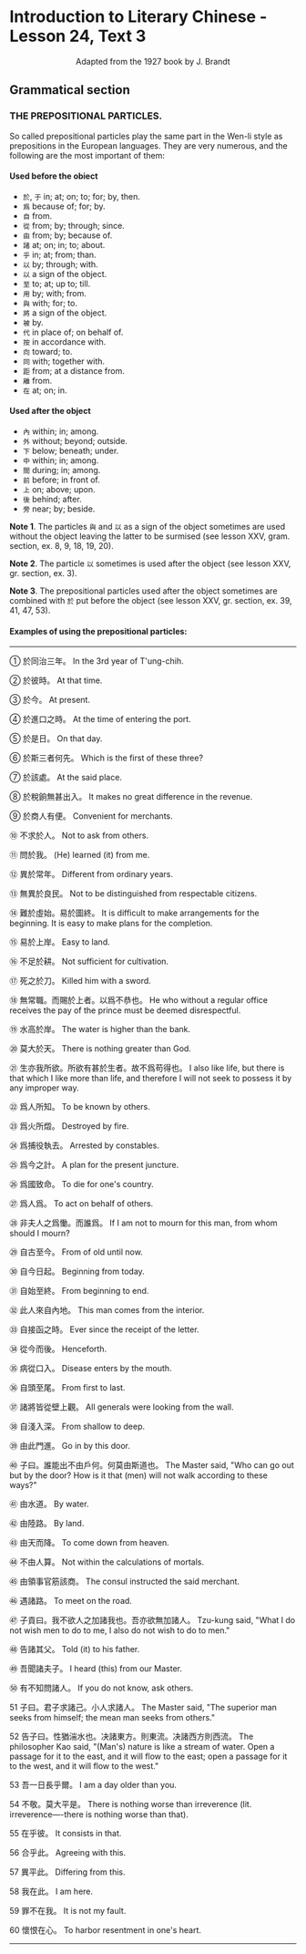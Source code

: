 # Introduction to Literary Chinese - Lesson 24, Text 3

<center>Adapted from the 1927 book by J. Brandt</center>

<!-- 用 yung-by; with; from.
與 yü-with; for; to.
將 chiang-a sign of the ob- ject.
被 pei-by.
tai-in place of; on behalf of.
hsiang-toward; to.
同tung with; together
with.
距ch-from; at a distance.
from.
代按 an-in accordance with. E
tsai-at; on; in. -->

<!-- Used after the object
內nei-within; in; among.
開 chien-during; in; among
外 - without; beyond; 前 ch'ien-before; wai outside. in front of.
shang-on; above; upon.
hsia - below; beneath; under.
後hout-behind; after.
chung-within; in; among pang-near; by; beside.
Note 1. The particles fil and I as a sign of the object sometimes are used without the object leaving the latter to be surmised (see lesson XXV, gram. section, ex. 8, 9, 18, 19, 20).
Note 2. The particle ☑ sometimes is used after the object (see lesson XXV, gr. section, ex. 3).
Note 3. The prepositional particles used after the object sometimes are combined with put before the object (see lesson XXV, gr. section, ex. 39, 41, 47, 53). -->

## Grammatical section

### THE PREPOSITIONAL PARTICLES.

So called prepositional particles play the same part in the Wen-li style as prepositions in the European languages. They are very numerous, and the following are the most important of them:

#### Used before the obiect

- `於`, `于` in; at; on; to; for; by, then.
- `爲` because of; for; by.
- `自` from.
- `從` from; by; through; since.
- `由` from; by; because of.
- `諸` at; on; in; to; about.
- `乎` in; at; from; than.
- `以` by; through; with.
- `以` a sign of the object.
- `至` to; at; up to; till.
- `用` by; with; from.
- `與` with; for; to.
- `將` a sign of the object.
- `被` by.
- `代` in place of; on behalf of.
- `按` in accordance with.
- `向` toward; to.
- `同` with; together with.
- `距` from; at a distance from.
- `離` from.
- `在` at; on; in.

#### Used after the object

- `內` within; in; among.
- `外` without; beyond; outside.
- `下` below; beneath; under.
- `中` within; in; among.
- `間` during; in; among.
- `前` before; in front of.
- `上` on; above; upon.
- `後` behind; after.
- `旁` near; by; beside.

**Note 1**. The particles `與` and `以` as a sign of the object sometimes are used without the object leaving the latter to be surmised (see lesson XXV, gram. section, ex. 8, 9, 18, 19, 20).

**Note 2**. The particle `以` sometimes is used after the object (see lesson XXV, gr. section, ex. 3).

**Note 3**. The prepositional particles used after the object sometimes are combined with `於` put before the object (see lesson XXV, gr. section, ex. 39, 41, 47, 53).

#### Examples of using the prepositional particles:

<!-- “於同治三年於彼時3於今+於進口之時5於是日6於斯三
者何先於該處於稅餉無甚出入,於商人有便不求於人
問於我異於常年3無異於良民難於虛始易於圖終5易於上
岸 6不足於耕死之於刀&無常職而賜於上者以爲不恭也,水 高於岸24莫大於天生亦我所欲所欲有甚於生者故不爲苟得也
2爲人所知 233爲火所燬4爲捕役執去 35爲今之計 $46.爲國致命 27
爲人爲非夫人之爲慟而誰爲434 自古至今300自今日起3.自始至 終此人來自內地33自接函之時從今而後35病從口入 344 從頭
至尾33諸將皆從壁上觀 至尾諸將皆從壁上觀由淺入深,由此門進 383由淺入深 39 由此門進子日誰能出不
由戶何莫由斯道也由水道由陸路由天而降不由人算 5
由領事官筋該商 44遇諸路子貢曰我不欲人之加諸我也吾亦欲
無加諸人告諸其父 $40
吾聞諸夫子 35.有不知問
諸人子日君子求諸己
小人求諸人告子日性
猶湍水也决諸東方則東
流决諸西方則西流 53吾
一日長乎爾不敬莫大
平是355在乎彼 55合乎此 .
異平此有我在此 59
罪不在我懷恨在心

-->

<!-- I. In the 3rd year of T'ung-chih.
2. At that time.
3. At present.
4. At the time of entering the port.
5. On that day.
6. Which is the first of these three ?
7. At the said place.
8. It makes no great difference in the revenue.
9. Convenient for merchants.
10. Not to ask from others.
11. (He) learned (it) from me.
12. Different from ordinary years.
13. Not to be distinguished from respectable citizens.
14. It is difficult to make arrangements for the beginning. It is easy to make plans for the completion.
15. Easy to land.
16. Not sufficient for cultivation.
/ 17. Killed him with a sword.
18. He who without a regular office receives the pay of the prince() must be deemed disrespectful.
19. The water is higher than the bank.
20. There is nothing greater than God.
21. I also like life, but there is that which I like more than () life, and therefore (☑) I will not seek to possess it by any improper way (lit. I won't do improper (苟) getting).
22. To be known by others.
23. Destroyed by fire.
24. Arrested by constables.
25. A plan for the present juncture.
26. 26. To die for one's country.
27. To act on behalf of others.
28. If I am not to mourn for this man should I mourn? (夫人), for whom
29. From of old until now.
30. Beginning from to-day.
31. From beginning to end.
32. This man comes from the interior.
33. Ever since the receipt of the letter.
34. Henceforth.
35. Disease enters by the mouth.
36. From first to last.
37. All generals were looking from the wall
38. From shallow to deep.
39. Go in by this door.
40. The Master said, "Who can go out but by the door? How is it that (men) will not walk according to these ways?"
41. By water.
42. By land.
43. To come down from heaven.
44. Not within the calculations of mortals.
45. The consul instructed the said merchant (lit. from the con- sul there was instruction to the said merchant).
46. To meet on the road.
47. Tzu-kung said, "What I do not wish men to do (加) to me, I also do not wish to do to men."
48. Told (it) to his father.
49. 49. I heard (this) from our Master.
50. If you do not know, ask others.
51. The Master said, "The superior man seeks from himself; the mean man seeks 'from others."
The philosopher (7) Kao said, "(Man's) nature is like a stream of water. Open a passage for it to the east, and it will flow to the east; open a passage for it to the west, and it will flow to the west."
53. I am a day older than () you.
54. There is nothing worse than irreverence (lit. irreverence,- there is nothing worse than that).
55. It consists in that.
56. Agreeing with this.
57. Differing from this.
58. I am here.
59. It is not my fault.
50. To harbor resentment in one's heart.
(to be continued)-->

---

① 於同治三年。
In the 3rd year of T'ung-chih.

② 於彼時。
At that time.

③ 於今。
At present.

④ 於進口之時。
At the time of entering the port.

⑤ 於是日。
On that day.

⑥ 於斯三者何先。
Which is the first of these three?

⑦ 於該處。
At the said place.

⑧ 於稅餉無甚出入。
It makes no great difference in the revenue.

⑨ 於商人有便。
Convenient for merchants.

⑩ 不求於人。
Not to ask from others.

⑪ 問於我。
(He) learned (it) from me.

⑫ 異於常年。
Different from ordinary years.

⑬ 無異於良民。
Not to be distinguished from respectable citizens.

⑭ 難於虛始。易於圖終。
It is difficult to make arrangements for the beginning. It is easy to make plans for the completion.

⑮ 易於上岸。
Easy to land.

⑯ 不足於耕。
Not sufficient for cultivation.

⑰ 死之於刀。
Killed him with a sword.

⑱ 無常職。而賜於上者。以爲不恭也。
He who without a regular office receives the pay of the prince must be deemed disrespectful.

⑲ 水高於岸。
The water is higher than the bank.

⑳ 莫大於天。
There is nothing greater than God.

㉑ 生亦我所欲。所欲有甚於生者。故不爲苟得也。
I also like life, but there is that which I like more than life, and therefore I will not seek to possess it by any improper way.

㉒ 爲人所知。
To be known by others.

㉓ 爲火所燬。
Destroyed by fire.

㉔ 爲捕役執去。
Arrested by constables.

㉕ 爲今之計。
A plan for the present juncture.

㉖ 爲國致命。
To die for one's country.

㉗ 爲人爲。
To act on behalf of others.

㉘ 非夫人之爲慟。而誰爲。
If I am not to mourn for this man, from whom should I mourn?

㉙ 自古至今。
From of old until now.

㉚ 自今日起。
Beginning from today.

㉛ 自始至終。
From beginning to end.

㉜ 此人來自內地。
This man comes from the interior.

㉝ 自接函之時。
Ever since the receipt of the letter.

㉞ 從今而後。
Henceforth.

㉟ 病從口入。
Disease enters by the mouth.

㊱ 自頭至尾。
From first to last.

㊲ 諸將皆從壁上觀。
All generals were looking from the wall.

㊳ 自淺入深。
From shallow to deep.

㊴ 由此門進。
Go in by this door.

㊵ 子曰。誰能出不由戶何。何莫由斯道也。
The Master said, "Who can go out but by the door? How is it that (men) will not walk according to these ways?"

㊶ 由水道。
By water.

㊷ 由陸路。
By land.

㊸ 由天而降。
To come down from heaven.

㊹ 不由人算。
Not within the calculations of mortals.

㊺ 由領事官筋該商。
The consul instructed the said merchant.

㊻ 遇諸路。
To meet on the road.

㊼ 子貢曰。我不欲人之加諸我也。吾亦欲無加諸人。
Tzu-kung said, "What I do not wish men to do to me, I also do not wish to do to men."

㊽ 告諸其父。
Told (it) to his father.

㊾ 吾聞諸夫子。
I heard (this) from our Master.

㊿ 有不知問諸人。
If you do not know, ask others.

51 子曰。君子求諸己。小人求諸人。
The Master said, "The superior man seeks from himself; the mean man seeks from others."

52 告子曰。性猶湍水也。决諸東方。則東流。决諸西方則西流。
The philosopher Kao said, "(Man's) nature is like a stream of water. Open a passage for it to the east, and it will flow to the east; open a passage for it to the west, and it will flow to the west."

53 吾一日長乎爾。
I am a day older than you.

54 不敬。莫大平是。
There is nothing worse than irreverence (lit. irreverence—-there is nothing worse than that).

55 在乎彼。
It consists in that.

56 合乎此。
Agreeing with this.

57 異平此。
Differing from this.

58 我在此。
I am here.

59 罪不在我。
It is not my fault.

60 懷恨在心。
To harbor resentment in one's heart.

---
